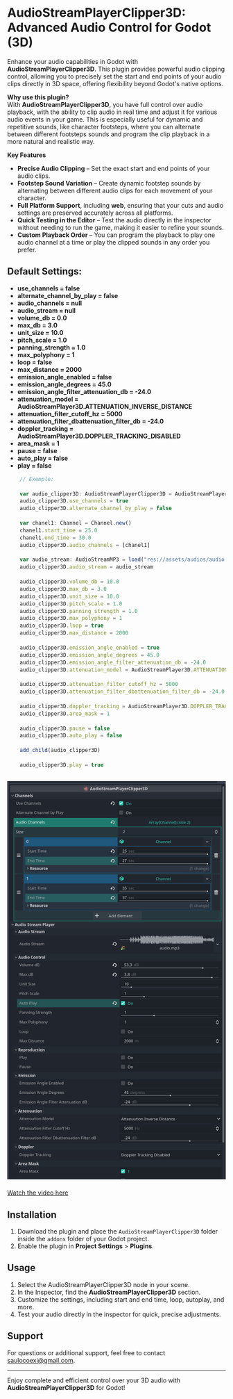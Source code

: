 # AudioStreamPlayerClipper3D: Advanced Audio Control for Godot (3D)

Enhance your audio capabilities in Godot with **AudioStreamPlayerClipper3D**. This plugin provides powerful audio clipping control, allowing you to precisely set the start and end points of your audio clips directly in 3D space, offering flexibility beyond Godot's native options.

**Why use this plugin?**  
With **AudioStreamPlayerClipper3D**, you have full control over audio playback, with the ability to clip audio in real time and adjust it for various audio events in your game. This is especially useful for dynamic and repetitive sounds, like character footsteps, where you can alternate between different footsteps sounds and program the clip playback in a more natural and realistic way.

**Key Features**

- **Precise Audio Clipping** – Set the exact start and end points of your audio clips.
- **Footstep Sound Variation** – Create dynamic footstep sounds by alternating between different audio clips for each movement of your character.
- **Full Platform Support**, including **web**, ensuring that your cuts and audio settings are preserved accurately across all platforms.
- **Quick Testing in the Editor** – Test the audio directly in the inspector without needing to run the game, making it easier to refine your sounds.
- **Custom Playback Order** – You can program the playback to play one audio channel at a time or play the clipped sounds in any order you prefer.

## Default Settings:

- **use_channels = false**
- **alternate_channel_by_play = false**
- **audio_channels = null**
- **audio_stream = null**
- **volume_db = 0.0**
- **max_db = 3.0**
- **unit_size = 10.0**
- **pitch_scale = 1.0**
- **panning_strength = 1.0**
- **max_polyphony = 1**
- **loop = false**
- **max_distance = 2000**
- **emission_angle_enabled = false**
- **emission_angle_degrees = 45.0**
- **emission_angle_filter_attenuation_db = -24.0**
- **attenuation_model = AudioStreamPlayer3D.ATTENUATION_INVERSE_DISTANCE**
- **attenuation_filter_cutoff_hz = 5000**
- **attenuation_filter_dbattenuation_filter_db = -24.0**
- **doppler_tracking = AudioStreamPlayer3D.DOPPLER_TRACKING_DISABLED**
- **area_mask = 1**
- **pause = false**
- **auto_play = false**
- **play = false**

```js
    // Exemple:

	var audio_clipper3D: AudioStreamPlayerClipper3D = AudioStreamPlayerClipper3D.new()
	audio_clipper3D.use_channels = true
	audio_clipper3D.alternate_channel_by_play = false

	var chanel1: Channel = Channel.new()
	chanel1.start_time = 25.0
	chanel1.end_time = 30.0
	audio_clipper3D.audio_channels = [chanel1]

	var audio_stream: AudioStreamMP3 = load("res://assets/audios/audio.mp3")
	audio_clipper3D.audio_stream = audio_stream

	audio_clipper3D.volume_db = 10.0
	audio_clipper3D.max_db = 3.0
	audio_clipper3D.unit_size = 10.0
	audio_clipper3D.pitch_scale = 1.0
	audio_clipper3D.panning_strength = 1.0
	audio_clipper3D.max_polyphony = 1
	audio_clipper3D.loop = true
	audio_clipper3D.max_distance = 2000

	audio_clipper3D.emission_angle_enabled = true
	audio_clipper3D.emission_angle_degrees = 45.0
	audio_clipper3D.emission_angle_filter_attenuation_db = -24.0
	audio_clipper3D.attenuation_model = AudioStreamPlayer3D.ATTENUATION_INVERSE_DISTANCE

	audio_clipper3D.attenuation_filter_cutoff_hz = 5000
	audio_clipper3D.attenuation_filter_dbattenuation_filter_db = -24.0

	audio_clipper3D.doppler_tracking = AudioStreamPlayer3D.DOPPLER_TRACKING_DISABLED
	audio_clipper3D.area_mask = 1

	audio_clipper3D.pause = false
	audio_clipper3D.auto_play = false

	add_child(audio_clipper3D)

	audio_clipper3D.play = true
```

## ![Screen Shot](addons/audio_stream_player_clipper_3d/images/screen_shot_2.png)

[Watch the video here](https://www.youtube.com/watch?v=iW02oT6BncY)

## Installation

1. Download the plugin and place the `AudioStreamPlayerClipper3D` folder inside the `addons` folder of your Godot project.
2. Enable the plugin in **Project Settings** > **Plugins**.

## Usage

1. Select the AudioStreamPlayerClipper3D node in your scene.
2. In the Inspector, find the **AudioStreamPlayerClipper3D** section.
3. Customize the settings, including start and end time, loop, autoplay, and more.
4. Test your audio directly in the inspector for quick, precise adjustments.

## Support

For questions or additional support, feel free to contact [saulocoexi@gmail.com](mailto:saulocoexi@gmail.com).

---

Enjoy complete and efficient control over your 3D audio with **AudioStreamPlayerClipper3D** for Godot!
